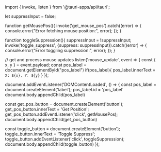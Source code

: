 import { invoke, listen } from '@tauri-apps/api/tauri';

let suppressInput = false;

function getMousePos(){
    invoke('get_mouse_pos').catch((error) => {
            console.error("Error fetching mouse position:", error);
         });
}

function toggleSuppression(){
  suppressInput = !suppressInput;
  invoke('toggle_suppress', {suppress: suppressInput}).catch((error) => {
        console.error("Error toggling suppression:", error);
      });
}

// get and process mouse updates
listen('mouse_update', event => {
  const { x, y } = event.payload;
  const pos_label = document.getElementById("pos_label")
  if(pos_label){
    pos_label.innerText = `X: ${x}, Y: ${y}`
  }
});


document.addEventListener('DOMContentLoaded', () => {
  const pos_label = document.createElement('label');
  pos_label.id = 'pos_label'
  document.body.appendChild(pos_label)

  const get_pos_button = document.createElement('button');
  get_pos_button.innerText = 'Get Position';
  get_pos_button.addEventListener('click', getMousePos);
  document.body.appendChild(get_pos_button)

  const toggle_button = document.createElement('button');
  toggle_button.innerText = 'Toggle Suppress';
  toggle_button.addEventListener('click', toggleSuppression);
  document.body.appendChild(toggle_button)
});